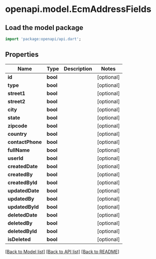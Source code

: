 # openapi.model.EcmAddressFields

## Load the model package
```dart
import 'package:openapi/api.dart';
```

## Properties
Name | Type | Description | Notes
------------ | ------------- | ------------- | -------------
**id** | **bool** |  | [optional] 
**type** | **bool** |  | [optional] 
**street1** | **bool** |  | [optional] 
**street2** | **bool** |  | [optional] 
**city** | **bool** |  | [optional] 
**state** | **bool** |  | [optional] 
**zipcode** | **bool** |  | [optional] 
**country** | **bool** |  | [optional] 
**contactPhone** | **bool** |  | [optional] 
**fullName** | **bool** |  | [optional] 
**userId** | **bool** |  | [optional] 
**createdDate** | **bool** |  | [optional] 
**createdBy** | **bool** |  | [optional] 
**createdById** | **bool** |  | [optional] 
**updatedDate** | **bool** |  | [optional] 
**updatedBy** | **bool** |  | [optional] 
**updatedById** | **bool** |  | [optional] 
**deletedDate** | **bool** |  | [optional] 
**deletedBy** | **bool** |  | [optional] 
**deletedById** | **bool** |  | [optional] 
**isDeleted** | **bool** |  | [optional] 

[[Back to Model list]](../README.md#documentation-for-models) [[Back to API list]](../README.md#documentation-for-api-endpoints) [[Back to README]](../README.md)


